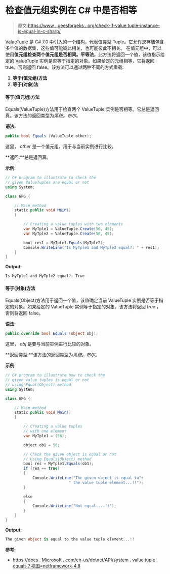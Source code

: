 # 检查值元组实例在 C# 中是否相等

> 原文:[https://www . geesforgeks . org/check-if-value tuple-instance-is-equal-in-c-sharp/](https://www.geeksforgeeks.org/check-if-valuetuple-instances-are-equal-in-c-sharp/)

[ValueTuple](https://www.geeksforgeeks.org/valuetuple-in-c-sharp/) 是 C# 7.0 中引入的一个结构，代表值类型 Tuple。它允许您存储包含多个值的数据集，这些值可能彼此相关，也可能彼此不相关。
在值元组中，可以使用**值元组检查两个值元组是否相同。平等法**。此方法将返回一个值，该值指示给定的 ValueTuple 实例是否等于指定的对象。如果给定的元组相等，它将返回 true，否则返回 false。该方法可以通过两种不同的方式重载:

1.  **等于(值元组)方法**
2.  **等于(对象)法**

#### 等于(值元组)方法

Equals(ValueTuple)方法用于检查两个 ValueTuple 实例是否相等。它总是返回真。该方法的返回类型为*系统。布尔*。

**语法:**

```cs
public bool Equals (ValueTuple other);
```

这里， *other* 是一个值元组，用于与当前实例进行比较。

**返回:**总是返回真。

**示例:**

```cs
// C# program to illustrate to check the
// given ValueTuples are equal or not
using System;

class GFG {

    // Main method
    static public void Main()
    {

        // Creating a value tuples with two elements
        var MyTple1 = ValueTuple.Create(56, 45);
        var MyTple2 = ValueTuple.Create(56, 45);

        bool res1 = MyTple1.Equals(MyTple2);
        Console.WriteLine("Is MyTple1 and MyTple2 equal?: " + res1);
    }
}
```

**Output:**

```cs
Is MyTple1 and MyTple2 equal?: True

```

#### 等于(对象)方法

Equals(Object)方法用于返回一个值，该值确定当前 ValueTuple 实例是否等于指定的对象。如果给定的 ValueTuple 实例等于指定的对象，该方法将返回 *true* ，否则将返回 false。

**语法:**

```cs
public override bool Equals (object obj);
```

这里， *obj* 是要与当前实例进行比较的对象。

**返回类型:**该方法的返回类型为*系统。布尔*。

**示例:**

```cs
// C# program to illustrate how to check the 
// given value tuples is equal or not 
// using Equal(Object) method
using System;

class GFG {

    // Main method
    static public void Main()
    {

        // Creating a value tuples 
        // with one element
        var MyTple1 = (56);

        object ob1 = 56;

        // Check the given object is equal or not
        // Using Equals(Object) method
        bool res = MyTple1.Equals(ob1);
        if (res == true) 
        {
            Console.WriteLine("The given object is equal to"+
                            " the value tuple element...!!");
        }

        else
        {
            Console.WriteLine("Not equal....!!");
        }
    }
}
```

**Output:**

```cs
The given object is equal to the value tuple element...!!

```

**参考:**

*   [https://docs . Microsoft . com/en-us/dotnet/API/system . value tuple . equals？视图=netframework-4.8](https://docs.microsoft.com/en-us/dotnet/api/system.valuetuple.equals?view=netframework-4.8)